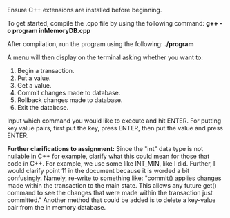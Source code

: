 Ensure C++ extensions are installed before beginning.

To get started, compile the .cpp file by using the following command:
**g++ -o program inMemoryDB.cpp**

After compilation, run the program using the following: 
**./program**

A menu will then display on the terminal asking whether you want to:
1. Begin a transaction.
2. Put a value.
3. Get a value.
4. Commit changes made to database.
5. Rollback changes made to database.
6. Exit the database.

Input which command you would like to execute and hit ENTER.
For putting key value pairs, first put the key, press ENTER, then put the value and press ENTER.

**Further clarifications to assignment:**
Since the "int" data type is not nullable in C++ for example, clarify what this could mean for those that code in C++. For example, we use some like INT_MIN, like I did. Further, I would clarify point 11 in the document because it is worded a bit confusingly. Namely, re-write to something like: "commit() applies changes made within the transaction to the main state. This allows any future get() command to see the changes that were made within the transaction just committed." Another method that could be added is to delete a key-value pair from the in memory database. 

